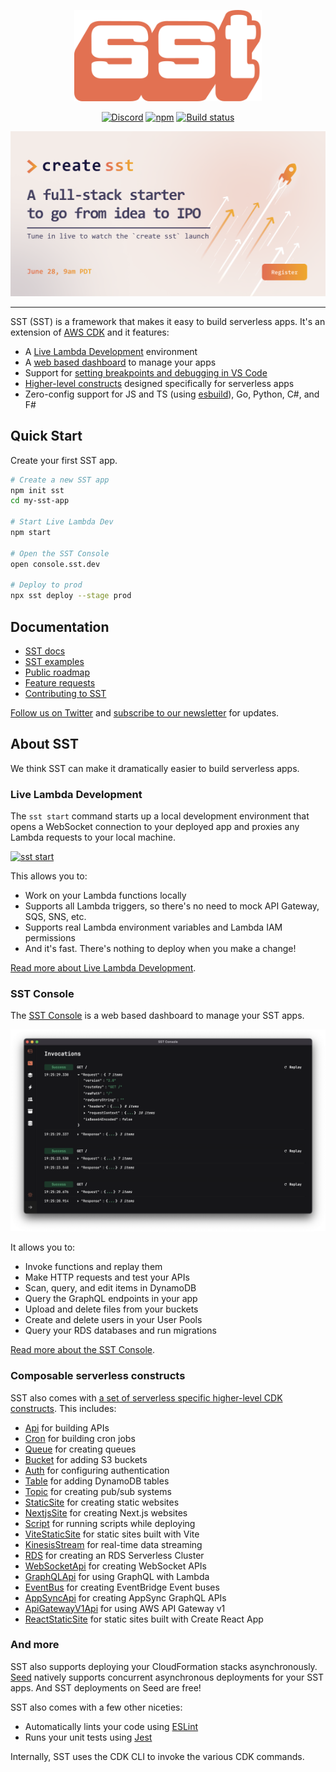 <p align="center">
  <a href="https://sst.dev/">
    <img alt="SST (SST)" src="https://raw.githubusercontent.com/serverless-stack/identity/main/sst.svg" width="300" />
  </a>
</p>

<p align="center">
  <a href="https://sst.dev/discord"><img alt="Discord" src="https://img.shields.io/discord/983865673656705025?style=flat-square" /></a>
  <a href="https://www.npmjs.com/package/@serverless-stack/resources"><img alt="npm" src="https://img.shields.io/npm/v/@serverless-stack/resources.svg?style=flat-square" /></a>
  <a href="https://github.com/serverless-stack/serverless-stack/actions/workflows/ci.yml"><img alt="Build status" src="https://img.shields.io/github/workflow/status/serverless-stack/serverless-stack/CI?style=flat-square" /></a>
</p>

<p align="center">
  <a href="https://www.youtube.com/watch?v=wBTDkLIyMhw">
    <img alt="Launch: create sst" src="packages/create-sst/social-share.png?raw=true&sanitize=true" width="600" />
  </a>
</p>

---

SST (SST) is a framework that makes it easy to build serverless apps. It's an extension of [AWS CDK](https://aws.amazon.com/cdk/) and it features:

- A [Live Lambda Development][live] environment
- A [web based dashboard][console_doc] to manage your apps
- Support for [setting breakpoints and debugging in VS Code](https://docs.sst.dev/live-lambda-development#debugging-with-visual-studio-code)
- [Higher-level constructs][resources] designed specifically for serverless apps
- Zero-config support for JS and TS (using [esbuild](https://esbuild.github.io)), Go, Python, C#, and F#

## Quick Start

Create your first SST app.

```bash
# Create a new SST app
npm init sst
cd my-sst-app

# Start Live Lambda Dev
npm start

# Open the SST Console
open console.sst.dev

# Deploy to prod
npx sst deploy --stage prod
```

## Documentation

- [SST docs](https://docs.sst.dev)
- [SST examples](https://sst.dev/examples/index.html)
- [Public roadmap][roadmap]
- [Feature requests][requests]
- [Contributing to SST](CONTRIBUTING.md)

[Follow us on Twitter](https://twitter.com/ServerlessStack) and [subscribe to our newsletter](https://sst.dev/newsletter.html) for updates.

## About SST

We think SST can make it dramatically easier to build serverless apps.

### Live Lambda Development

The `sst start` command starts up a local development environment that opens a WebSocket connection to your deployed app and proxies any Lambda requests to your local machine.

[![sst start](https://d1ne2nltv07ycv.cloudfront.net/SST/sst-start-demo/sst-start-demo-2.gif)](https://www.youtube.com/watch?v=hnTSTm5n11g&feature=youtu.be)

This allows you to:

- Work on your Lambda functions locally
- Supports all Lambda triggers, so there's no need to mock API Gateway, SQS, SNS, etc.
- Supports real Lambda environment variables and Lambda IAM permissions
- And it's fast. There's nothing to deploy when you make a change!

[Read more about Live Lambda Development][live].

### SST Console

The [SST Console][console_doc] is a web based dashboard to manage your SST apps.

[![sst start](www/static/img/console/sst-console-homescreen.png)][console_doc]

It allows you to:

- Invoke functions and replay them
- Make HTTP requests and test your APIs
- Scan, query, and edit items in DynamoDB
- Query the GraphQL endpoints in your app
- Upload and delete files from your buckets
- Create and delete users in your User Pools
- Query your RDS databases and run migrations

[Read more about the SST Console][console_doc].

### Composable serverless constructs

SST also comes with [a set of serverless specific higher-level CDK constructs][resources]. This includes:

- [Api](https://docs.sst.dev/constructs/Api) for building APIs
- [Cron](https://docs.sst.dev/constructs/Cron) for building cron jobs
- [Queue](https://docs.sst.dev/constructs/Queue) for creating queues
- [Bucket](https://docs.sst.dev/constructs/Bucket) for adding S3 buckets
- [Auth](https://docs.sst.dev/constructs/Auth) for configuring authentication
- [Table](https://docs.sst.dev/constructs/Table) for adding DynamoDB tables
- [Topic](https://docs.sst.dev/constructs/Topic) for creating pub/sub systems
- [StaticSite](https://docs.sst.dev/constructs/StaticSite) for creating static websites
- [NextjsSite](https://docs.sst.dev/constructs/NextjsSite) for creating Next.js websites
- [Script](https://docs.sst.dev/constructs/Script) for running scripts while deploying
- [ViteStaticSite](https://docs.sst.dev/constructs/ViteStaticSite) for static sites built with Vite
- [KinesisStream](https://docs.sst.dev/constructs/KinesisStream) for real-time data streaming
- [RDS](https://docs.sst.dev/constructs/RDS) for creating an RDS Serverless Cluster
- [WebSocketApi](https://docs.sst.dev/constructs/WebSocketApi) for creating WebSocket APIs
- [GraphQLApi](https://docs.sst.dev/constructs/GraphQLApi) for using GraphQL with Lambda
- [EventBus](https://docs.sst.dev/constructs/EventBus) for creating EventBridge Event buses
- [AppSyncApi](https://docs.sst.dev/constructs/AppSyncApi) for creating AppSync GraphQL APIs
- [ApiGatewayV1Api](https://docs.sst.dev/constructs/ApiGatewayV1Api) for using AWS API Gateway v1
- [ReactStaticSite](https://docs.sst.dev/constructs/ReactStaticSite) for static sites built with Create React App

### And more

SST also supports deploying your CloudFormation stacks asynchronously. [Seed](https://seed.run) natively supports concurrent asynchronous deployments for your SST apps. And SST deployments on Seed are free!

SST also comes with a few other niceties:

- Automatically lints your code using [ESLint](https://eslint.org/)
- Runs your unit tests using [Jest](https://jestjs.io/)

Internally, SST uses the CDK CLI to invoke the various CDK commands.

[discord]: https://sst.dev/discord
[console_doc]: https://docs.sst.dev/console
[resources]: https://docs.sst.dev/packages/resources
[live]: https://docs.sst.dev/live-lambda-development
[roadmap]: https://github.com/serverless-stack/serverless-stack/projects/2
[requests]: https://github.com/serverless-stack/serverless-stack/discussions/categories/ideas?discussions_q=category%3AIdeas+sort%3Atop+is%3Aunanswered
